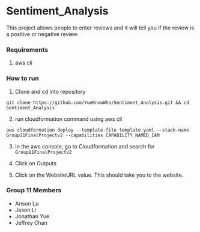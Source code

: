 # Sentiment_Analysis
This project allows people to enter reviews and it will tell you if the review is a positive or negative review.

### Requirements
1. aws cli 

### How to run
1. Clone and cd into repository

`git clone https://github.com/YueKnowWho/Sentiment_Analysis.git && cd Sentiment_Analysis`

2. run cloudformation command using aws cli

`aws cloudformation deploy --template-file template.yaml --stack-name Group11FinalProjectv2 --capabilities CAPABILITY_NAMED_IAM`

3. In the aws console, go to Cloudformation and search for `Group11FinalProjectv2`

4. Click on Outputs
5. Click on the WebsiteURL value. This should take you to the website.

### Group 11 Members
* Anson Lu
* Jason Li
* Jonathan Yue
* Jeffrey Chan